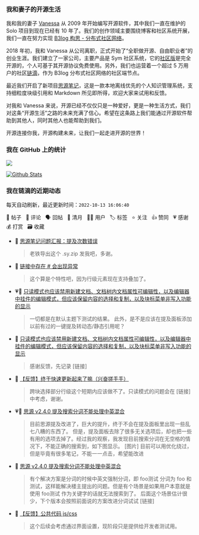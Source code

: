 ### 我和妻子的开源生活

我和我的妻子 [Vanessa](https://github.com/Vanessa219) 从 2009 年开始编写开源软件，其中我们一直在维护的 Solo 项目到现在已经有 10 年了。我们的创作领域主要围绕博客和社区系统开展，我们一直在努力实现 [B3log 构思 - 分布式社区网络](https://ld246.com/article/1546941897596)。

2018 年初，我和 Vanessa 从公司离职，正式开始了“全职做开源、自由职业者”的创业生涯。我们建立了一家公司，主要产品是 Sym 社区系统，它的[社区版](https://github.com/88250/symphony)是完全开源的，个人可基于其开源协议免费使用。另外，我们也运营着一个超过 5 万用户的社区[链滴](https://ld246.com)，作为 B3log 分布式社区网络的社区端节点。

最近我们开启了新项目[思源笔记](https://github.com/siyuan-note/siyuan)，这是一款本地离线优先的个人知识管理系统，支持细粒度块级引用和 Markdown 所见即所得，欢迎大家来试用和反馈。

对我和 Vanessa 来说，开源已经不仅仅只是一种爱好，更是一种生活方式，我们对这条“开源生活”之路的未来充满了信心。希望在这条路上我们能通过开源软件帮助到其他人，同时其他人也能帮助到我们。

开源连接你我，开源构建未来，让我们一起走进开源的世界！

### 我在 GitHub 上的统计

<a title="Hits" target="_blank" href="https://github.com/88250/88250"><img src="https://hits.b3log.org/88250/88250.svg"></a>

[![Github Stats](https://github-readme-stats.vercel.app/api?username=88250&theme=tokyonight&show_icons=true)](https://github.com/88250)

<!--events start -->

### 我在链滴的近期动态

每天自动刷新，最近更新时间：`2022-10-13 16:06:40`

📝 帖子 &nbsp; 💬 评论 &nbsp; 🗣 回帖 &nbsp; 🌙 清月 &nbsp; 👨‍💻 用户 &nbsp; 🏷️ 标签 &nbsp; ⭐️ 关注 &nbsp; 👍 赞同 &nbsp; 💗 感谢 &nbsp; 💰 打赏 &nbsp; 🗃 收藏

* 💬 [思源笔记问题汇报：提及次数错误](https://ld246.com/article/1665560610061/comment/1665634089362#comments)

  > 老铁导出这个 .sy.zip 发我吧，多谢。
* 💬 [链接中存在 # 会出现异常](https://ld246.com/article/1665630736533/comment/1665634043779#comments)

  > 这个算是个特性吧，因为行级元素现在支持叠加了。
* 💗📝 [只读模式也应该禁用新建文档、文档树内文档属性可编辑性，以及编辑器中挂件的编辑模式，但应该保留内容的选择和复制，以及块标菜单非写入功能的显示](https://ld246.com/article/1665629576971)

  > 一切都是在默认主题下测试的结果。 此外，是不是应该在提及面板添加以前有过的一键提及转动态/静态引用呢？
* 💬 [只读模式也应该禁用新建文档、文档树内文档属性可编辑性，以及编辑器中挂件的编辑模式，但应该保留内容的选择和复制，以及块标菜单非写入功能的显示](https://ld246.com/article/1665629576971/comment/1665632997483#comments)

  > 感谢反馈，先记录 [链接]
* 💬 [【反馈】终于快速更新起来了嘛（兴奋搓手手）](https://ld246.com/article/1665632620233/comment/1665632965716#comments)

  > 跨块选择部分行级这个短期内应该做不了。只读模式的问题会在 [链接] 中考虑，谢谢。
* 💗📝 [思源 v2.4.0 提及搜索分词不能处理中英混合](https://ld246.com/article/1665626965603)

  > 目前思源提及改进了，巨大的提升，终于不会在提及面板里出现一些乱七八糟的东西了。 但是，提及面板去除了很多无关选项后，却也把一些有用的选项去掉了。经过我的观察，我发现目前搜索分词在无空格的情况下，不能正确的搜索到，如下图显示。 [图片] 目前可以用优化绕过，但是毕竟有很多笔记，不能一一点击，希望能改进
* 💬 [思源 v2.4.0 提及搜索分词不能处理中英混合](https://ld246.com/article/1665626965603/comment/1665632836967#comments)

  > 有个解决方案是分词的时候中英文强制分词，即 foo测试 分词为 foo 和 测试，这样能解决楼主提出的问题。但是有个场景是如果用户本意就是使用 foo测试 作为关键字的话就无法搜索到了。 后面这个场景估计很少，下个版本会按照前面说的方案改进分词试试 [链接]
* 💬 [【反馈】公共代码 js/css](https://ld246.com/article/1665630557295/comment/1665631464718#comments)

  > 这个后续会考虑通过界面设置，现阶段只是提供给开发者测试用。


<!--events end -->
